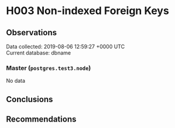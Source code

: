 # H003 Non-indexed Foreign Keys #

## Observations ##
Data collected: 2019-08-06 12:59:27 +0000 UTC  
Current database: dbname  

### Master (`postgres.test3.node`) ###


No data


## Conclusions ##


## Recommendations ##

